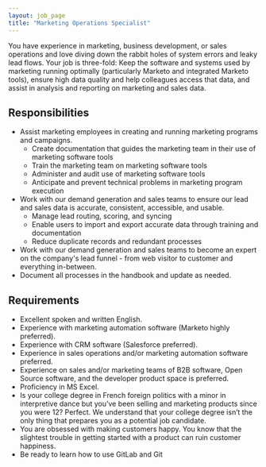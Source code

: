 ```yaml
---
layout: job_page
title: "Marketing Operations Specialist"
---
```


You have experience in marketing, business development, or sales operations and love diving down the rabbit holes of system errors and leaky lead flows. Your job is three-fold: Keep the software and systems used by marketing running optimally (particularly Marketo and integrated Marketo tools), ensure high data quality and help colleagues access that data, and assist in analysis and reporting on marketing and sales data.

## Responsibilities

* Assist marketing employees in creating and running marketing programs and campaigns.
    * Create documentation that guides the marketing team in their use of marketing software tools
    * Train the marketing team on marketing software tools
    * Administer and audit use of marketing software tools
    * Anticipate and prevent technical problems in marketing program execution
* Work with our demand generation and sales teams to ensure our lead and sales data is accurate, consistent, accessible, and usable.
    * Manage lead routing, scoring, and syncing
    * Enable users to import and export accurate data through training and documentation
    * Reduce duplicate records and redundant processes
* Work with our demand generation and sales teams to become an expert on the company's lead funnel - from web visitor to customer and everything in-between.
* Document all processes in the handbook and update as needed.

## Requirements

* Excellent spoken and written English.
* Experience with marketing automation software (Marketo highly preferred).
* Experience with CRM software (Salesforce preferred).
* Experience in sales operations and/or marketing automation software preferred.
* Experience on sales and/or marketing teams of B2B software, Open Source software, and the developer product space is preferred.
* Proficiency in MS Excel.
* Is your college degree in French foreign politics with a minor in interpretive dance but you’ve been selling and marketing products since you were 12? Perfect. We understand that your college degree isn’t the only thing that prepares you as a potential job candidate.
* You are obsessed with making customers happy. You know that the slightest trouble in getting started with a product can ruin customer happiness.
* Be ready to learn how to use GitLab and Git
